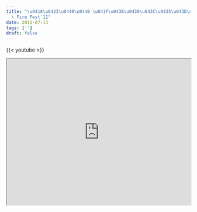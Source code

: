 ```yaml
---
title: "\u0418\u0433\u0440\u044B \u041F\u043B\u0430\u043C\u0435\u043D\u0438 @ Siberian\
  \ Fire Fest'11"
date: 2011-07-13
tags: ['']
draft: false
---
```

{{< youtube  >}}

<div class="field field-type-emvideo field-field-videocode">
    <div class="field-items">
            <div class="field-item odd">
                    <div class="emvideo emvideo-video emvideo-vimeo"><div id="media-vimeo-29" class="media-vimeo">
    <iframe src="http://player.vimeo.com/video/26329461?portrait=0&fullscreen=1&show_title=0&show_byline=0&show_portrait=0&autoplay=0" width=100% height="400"></iframe>
</div>
</div>        </div>
        </div>
</div>
